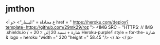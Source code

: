 # jmthon

<ع محاذاة = "اليسار"> <و أ href = " https://heroku.com/deploy؟template=https://github.com/29mk29/roz "> <IMG SRC = "HTTPS: // IMG .shields.io / + شارة + نسبة 20 إلى ٪ 20 Heroku-purple؟ style = for-the- شارة & logo = heroku "width =" 320 "height =" 58.45 "/> </ a> </ p>
